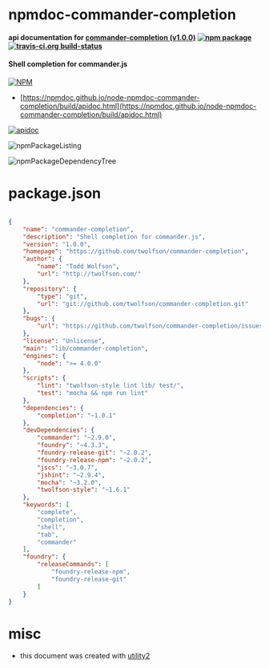 # npmdoc-commander-completion

#### api documentation for  [commander-completion (v1.0.0)](https://github.com/twolfson/commander-completion)  [![npm package](https://img.shields.io/npm/v/npmdoc-commander-completion.svg?style=flat-square)](https://www.npmjs.org/package/npmdoc-commander-completion) [![travis-ci.org build-status](https://api.travis-ci.org/npmdoc/node-npmdoc-commander-completion.svg)](https://travis-ci.org/npmdoc/node-npmdoc-commander-completion)

#### Shell completion for commander.js

[![NPM](https://nodei.co/npm/commander-completion.png?downloads=true&downloadRank=true&stars=true)](https://www.npmjs.com/package/commander-completion)

- [https://npmdoc.github.io/node-npmdoc-commander-completion/build/apidoc.html](https://npmdoc.github.io/node-npmdoc-commander-completion/build/apidoc.html)

[![apidoc](https://npmdoc.github.io/node-npmdoc-commander-completion/build/screenCapture.buildCi.browser.%252Ftmp%252Fbuild%252Fapidoc.html.png)](https://npmdoc.github.io/node-npmdoc-commander-completion/build/apidoc.html)

![npmPackageListing](https://npmdoc.github.io/node-npmdoc-commander-completion/build/screenCapture.npmPackageListing.svg)

![npmPackageDependencyTree](https://npmdoc.github.io/node-npmdoc-commander-completion/build/screenCapture.npmPackageDependencyTree.svg)



# package.json

```json

{
    "name": "commander-completion",
    "description": "Shell completion for commander.js",
    "version": "1.0.0",
    "homepage": "https://github.com/twolfson/commander-completion",
    "author": {
        "name": "Todd Wolfson",
        "url": "http://twolfson.com/"
    },
    "repository": {
        "type": "git",
        "url": "git://github.com/twolfson/commander-completion.git"
    },
    "bugs": {
        "url": "https://github.com/twolfson/commander-completion/issues"
    },
    "license": "Unlicense",
    "main": "lib/commander-completion",
    "engines": {
        "node": ">= 4.0.0"
    },
    "scripts": {
        "lint": "twolfson-style lint lib/ test/",
        "test": "mocha && npm run lint"
    },
    "dependencies": {
        "completion": "~1.0.1"
    },
    "devDependencies": {
        "commander": "~2.9.0",
        "foundry": "~4.3.3",
        "foundry-release-git": "~2.0.2",
        "foundry-release-npm": "~2.0.2",
        "jscs": "~3.0.7",
        "jshint": "~2.9.4",
        "mocha": "~3.2.0",
        "twolfson-style": "~1.6.1"
    },
    "keywords": [
        "complete",
        "completion",
        "shell",
        "tab",
        "commander"
    ],
    "foundry": {
        "releaseCommands": [
            "foundry-release-npm",
            "foundry-release-git"
        ]
    }
}
```



# misc
- this document was created with [utility2](https://github.com/kaizhu256/node-utility2)
